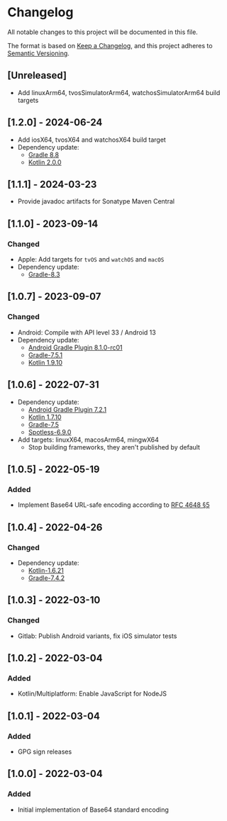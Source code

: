 # Changelog
All notable changes to this project will be documented in this file.

The format is based on [Keep a Changelog](https://keepachangelog.com/en/1.0.0/),
and this project adheres to [Semantic Versioning](https://semver.org/spec/v2.0.0.html).

## [Unreleased]
- Add linuxArm64, tvosSimulatorArm64, watchosSimulatorArm64 build targets

## [1.2.0] - 2024-06-24
- Add iosX64, tvosX64 and watchosX64 build target
- Dependency update:
    - [Gradle 8.8](https://docs.gradle.org/8.8/release-notes.html)
    - [Kotlin 2.0.0](https://github.com/JetBrains/kotlin/releases/tag/v2.0.0)

## [1.1.1] - 2024-03-23
- Provide javadoc artifacts for Sonatype Maven Central

## [1.1.0] - 2023-09-14
### Changed
- Apple: Add targets for `tvOS` and `watchOS` and `macOS`
- Dependency update:
  - [Gradle-8.3](https://docs.gradle.org/8.3/release-notes.html)

## [1.0.7] - 2023-09-07
### Changed
- Android: Compile with API level 33 / Android 13
- Dependency update:
  - [Android Gradle Plugin 8.1.0-rc01](https://developer.android.com/studio/releases/gradle-plugin#7-2-0)
  - [Gradle-7.5.1](https://docs.gradle.org/7.5.1/release-notes.html)
  - [Kotlin 1.9.10](https://github.com/JetBrains/kotlin/releases/tag/v1.9.10)

## [1.0.6] - 2022-07-31
- Dependency update:
  - [Android Gradle Plugin 7.2.1](https://developer.android.com/studio/releases/gradle-plugin#7-2-0)
  - [Kotlin 1.7.10](https://github.com/JetBrains/kotlin/releases/tag/v1.7.10)
  - [Gradle-7.5](https://docs.gradle.org/7.5/release-notes.html)
  - [Spotless-6.9.0](https://github.com/diffplug/spotless/blob/main/plugin-gradle/CHANGES.md#690---2022-07-28)
- Add targets: linuxX64, macosArm64, mingwX64
  - Stop building frameworks, they aren't published by default

## [1.0.5] - 2022-05-19
### Added
- Implement Base64 URL-safe encoding according to [RFC 4648 §5](https://datatracker.ietf.org/doc/html/rfc4648#section-5)

## [1.0.4] - 2022-04-26
### Changed
- Dependency update:
  - [Kotlin-1.6.21](https://github.com/JetBrains/kotlin/releases/tag/v1.6.21)
  - [Gradle-7.4.2](https://docs.gradle.org/7.4.2/release-notes.html)

## [1.0.3] - 2022-03-10
### Changed
- Gitlab: Publish Android variants, fix iOS simulator tests

## [1.0.2] - 2022-03-04
### Added
- Kotlin/Multiplatform: Enable JavaScript for NodeJS

## [1.0.1] - 2022-03-04
### Added
- GPG sign releases

## [1.0.0] - 2022-03-04
### Added
- Initial implementation of Base64 standard encoding
